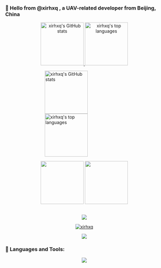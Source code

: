 ### 👋 Hello from @xirhxq , a UAV-related developer from Beijing, China


<p align="center"> 
    <a href="https://github.com/anuraghazra/github-readme-stats">
        <img height="137px" src="https://github-readme-stats.vercel.app/api?username=xirhxq&show_icons=true&theme=transparent" alt="xirhxq's GitHub stats" />
    </a> 
    <a href="https://github.com/anuraghazra/github-readme-stats">
        <img height="137px" src="https://github-readme-stats.vercel.app/api/top-langs?username=xirhxq&show_icons=true&theme=transparent&layout=compact" alt="xirhxq's top languages" />
    </a> 
</p>

<div style="display:flex; justify-content:center;">
  <div style="width: 50%;">
    <a href="https://github.com/anuraghazra/github-readme-stats">
        <img height="137px" src="https://github-readme-stats.vercel.app/api?username=xirhxq&show_icons=true&theme=transparent" alt="xirhxq's GitHub stats" />
    </a> 
  </div>
</div>

<div style="display:flex; justify-content:center;">
  <div style="width: 50%;">
    <a href="https://github.com/anuraghazra/github-readme-stats">
        <img height="137px" src="https://github-readme-stats.vercel.app/api/top-langs?username=xirhxq&show_icons=true&theme=transparent&layout=compact" alt="xirhxq's top languages" />
    </a> 
  </div>
</div>


<p align="center">
    <img height="137px" src="https://github-readme-stats-git-masterrstaa-rickstaa.vercel.app/api?username=xirhxq&hide_title=true&hide_border=true&show_icons=trueline_height=21&text_color=000&icon_color=000&bg_color=0,ea6161,ffc64d,fffc4d,52fa5a&theme=graywhite" />
    <img height="137px" src="https://github-readme-stats-git-masterrstaa-rickstaa.vercel.app/api/top-langs/?username=xirhxq&hide_title=true&hide_border=true&layout=compact&langs_count=6&text_color=000&icon_color=fff&bg_color=0,52fa5a,4dfcff,c64dff&theme=graywhite" /><br><br>
</p>



<div align="center"> 
    <img src="https://github-readme-streak-stats.herokuapp.com/?user=xirhxq" /> 
</div>


<p align="center"> 
    <a href="https://github.com/ryo-ma/github-profile-trophy">
        <img src="https://github-profile-trophy.vercel.app/?username=xirhxq&theme=gruvbox&row=1&column=7&no-frame=true&no-bg=true" alt="xirhxq" />
    </a> 
</p>


<p align="center">
    <a href="https://github.com/ashutosh00710/github-readme-activity-graph">
        <img src="https://github-readme-activity-graph.cyclic.app/graph?username=xirhxq&theme=react-dark"/>
    </a>
</p>


### 🔧 Languages and Tools:

<p align="center">
  <a href="https://skillicons.dev">
    <img src="https://skillicons.dev/icons?i=c,cpp,cmake,py,matlab,regex,md,git,bash,github,linux,ros,docker,vim,vscode,ps,pr,ae,ai,unreal,instagram,twitter,stackoverflow" />
  </a>
</p>

<!-- <img height="32" width="32" src="https://cdn.jsdelivr.net/npm/simple-icons@v8/icons/cplusplus.svg">
<img height="32" width="32" src="https://cdn.jsdelivr.net/npm/simple-icons@v8/icons/python.svg">
<img height="32" width="32" src="https://cdn.jsdelivr.net/npm/simple-icons@v8/icons/rust.svg">
<img height="32" width="32" src="https://cdn.jsdelivr.net/npm/simple-icons@v8/icons/ros.svg">
<img height="32" width="32" src="https://cdn.jsdelivr.net/npm/simple-icons@v8/icons/linux.svg">
<img height="32" width="32" src="https://cdn.jsdelivr.net/npm/simple-icons@v8/icons/git.svg">
<img height="32" width="32" src="https://cdn.jsdelivr.net/npm/simple-icons@v8/icons/github.svg">
<code><img height="32" width="32" src="https://cdn.jsdelivr.net/npm/simple-icons@v8/icons/adobephotoshop.svg"></code>
<code><img height="32" width="32" src="https://cdn.jsdelivr.net/npm/simple-icons@v8/icons/adobepremierepro.svg"></code>
<code><img height="32" width="32" src="https://cdn.jsdelivr.net/npm/simple-icons@v8/icons/vim.svg"></code>
<code><img height="32" width="32" src="https://cdn.jsdelivr.net/npm/simple-icons@v8/icons/clion.svg"></code>
<code><img height="32" width="32" src="https://cdn.jsdelivr.net/npm/simple-icons@v8/icons/pycharm.svg"></code>
<code><img height="32" width="32" src="https://cdn.jsdelivr.net/npm/simple-icons@v8/icons/visualstudiocode.svg"></code>
<code><img height="32" width="32" src="https://cdn.jsdelivr.net/npm/simple-icons@v8/icons/windows.svg"></code>
<code><img height="32" width="32" src="https://cdn.jsdelivr.net/npm/simple-icons@v8/icons/macos.svg"></code>
<code><img height="32" width="32" src="https://cdn.jsdelivr.net/npm/simple-icons@v8/icons/cinema4d.svg"></code>
<code><img height="32" width="32" src="https://cdn.jsdelivr.net/npm/simple-icons@v8/icons/notion.svg"></code>
<code><img height="32" width="32" src="https://cdn.jsdelivr.net/npm/simple-icons@v8/icons/microsoftword.svg"></code>
<code><img height="32" width="32" src="https://cdn.jsdelivr.net/npm/simple-icons@v8/icons/microsoftexcel.svg"></code>
<code><img height="32" width="32" src="https://cdn.jsdelivr.net/npm/simple-icons@v8/icons/microsoftpowerpoint.svg"></code>
<code><img height="32" width="32" src="https://cdn.jsdelivr.net/npm/simple-icons@v8/icons/wolframmathematica.svg"></code>
<code><img height="32" width="32" src="https://cdn.jsdelivr.net/npm/simple-icons@v8/icons/latex.svg"></code> -->


<!--
**xirhxq/xirhxq** is a ✨ _special_ ✨ repository because its `README.md` (this file) appears on your GitHub profile.

Here are some ideas to get you started:

- 🔭 I’m currently working on ...
- 🌱 I’m currently learning ...
- 👯 I’m looking to collaborate on ...
- 🤔 I’m looking for help with ...
- 💬 Ask me about ...
- 📫 How to reach me: ...
- 😄 Pronouns: ...
- ⚡ Fun fact: ...
-->




<!-- 
<p align="center"> 
<a href="https://www.cprogramming.com/" target="_blank" rel="noreferrer"> <img src="https://raw.githubusercontent.com/devicons/devicon/master/icons/c/c-original.svg" alt="c" width="40" height="40"/> </a>
<a href="https://www.w3schools.com/cpp/" target="_blank" rel="noreferrer"> <img src="https://raw.githubusercontent.com/devicons/devicon/master/icons/cplusplus/cplusplus-original.svg" alt="cplusplus" width="40" height="40"/> </a> 
<a href="https://git-scm.com/" target="_blank" rel="noreferrer"> <img src="https://www.vectorlogo.zone/logos/git-scm/git-scm-icon.svg" alt="git" width="40" height="40"/> </a> 
<a href="https://www.adobe.com/in/products/illustrator.html" target="_blank" rel="noreferrer"> <img src="https://www.vectorlogo.zone/logos/adobe_illustrator/adobe_illustrator-icon.svg" alt="illustrator" width="40" height="40"/> </a> 
<a href="https://www.linux.org/" target="_blank" rel="noreferrer"> <img src="https://raw.githubusercontent.com/devicons/devicon/master/icons/linux/linux-original.svg" alt="linux" width="40" height="40"/> </a> 
<a href="https://www.mathworks.com/" target="_blank" rel="noreferrer"> <img src="https://upload.wikimedia.org/wikipedia/commons/2/21/Matlab_Logo.png" alt="matlab" width="40" height="40"/> </a> 
<a href="https://www.photoshop.com/en" target="_blank" rel="noreferrer"> <img src="https://raw.githubusercontent.com/devicons/devicon/master/icons/photoshop/photoshop-line.svg" alt="photoshop" width="40" height="40"/> </a> 
<a href="https://www.python.org" target="_blank" rel="noreferrer"> <img src="https://raw.githubusercontent.com/devicons/devicon/master/icons/python/python-original.svg" alt="python" width="40" height="40"/> </a> 
</p> -->



